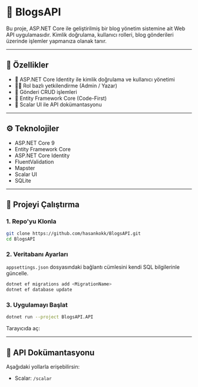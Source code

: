 # 📝 BlogsAPI

Bu proje, ASP.NET Core ile geliştirilmiş bir blog yönetim sistemine ait Web API uygulamasıdır. Kimlik doğrulama, kullanıcı rolleri, blog gönderileri üzerinde işlemler yapmanıza olanak tanır. 

---

## 🚀 Özellikler

- 🔐 ASP.NET Core Identity ile kimlik doğrulama ve kullanıcı yönetimi
- 🧑‍💻 Rol bazlı yetkilendirme (Admin / Yazar)
- 📰 Gönderi CRUD işlemleri
- 🧵 Entity Framework Core (Code-First)
- 🧭 Scalar UI ile API dokümantasyonu
---

## ⚙️ Teknolojiler

- ASP.NET Core 9
- Entity Framework Core
- ASP.NET Core Identity
- FluentValidation
- Mapster
- Scalar UI
- SQLite

---

## 🚀 Projeyi Çalıştırma

### 1. Repo'yu Klonla

```bash
git clone https://github.com/hasankokk/BlogsAPI.git
cd BlogsAPI
```

### 2. Veritabanı Ayarları

`appsettings.json` dosyasındaki bağlantı cümlesini kendi SQL bilgilerinle güncelle.

```bash
dotnet ef migrations add <MigrationName>
dotnet ef database update
```

### 3. Uygulamayı Başlat

```bash
dotnet run --project BlogsAPI.API
```

Tarayıcıda aç:  

---

## 📄 API Dokümantasyonu

Aşağıdaki yollarla erişebilirsin:
- Scalar: `/scalar`

